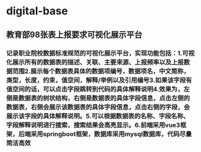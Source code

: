# digital-base
## 教育部98张表上报要求可视化展示平台
### 记录职业院校数据标准规范的可视化展示平台，实现功能包括：1.可视化展示所有的数据表的描述、关联、主要来源、上报频率以及上报数据范围2.展示每个数据表具体的数据项编号，数据项名，中文简称，类型，长度，约束，值空间，解释/举例以及引用编号3.如果该字段有值空间的话，可以点击字段跳转到代码的具体解释说明4.效果为，左侧是数据表的树状结构，右侧是数据表的具体字段信息，点击左侧的数据表，右侧会展示该数据表的具体字段信息，点击右侧的字段，会展示该字段的具体解释说明。5.可以根据数据表的名称、字段名称、字段解释说明进行搜索，搜索结果会高亮显示。6.前端采用vue3框架，后端采用springboot框架，数据库采用mysql数据库，代码尽量简洁高效
